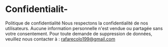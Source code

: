 # Confidentialit-
Politique de confidentialité   Nous respectons la confidentialité de nos utilisateurs.  Aucune information personnelle n'est vendue ou partagée sans votre consentement.  Pour toute demande de suppression de données, veuillez nous contacter à : rafarecolo199@gmail.com

